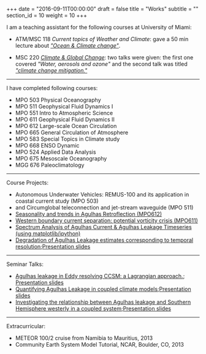 +++
date = "2016-09-11T00:00:00"
draft = false
title = "Works"
subtitle = ""
section_id = 10
weight = 10
+++

I am a teaching assistant for the following courses at University of Miami:

* ATM/MSC 118 *Current topics of Weather and Climate*: gave a 50 min lecture about [*"Ocean & Climate change"*](http://www.rsmas.miami.edu/users/ycheng/pdfs/Mar_19_Oceans_and_Climate_Change).

* MSC 220 [*Climate & Global Change*](http://www.rsmas.miami.edu/users/pzuidema/Flyer_220.pdf): two talks were given: the first one covered *"Water, aerosols and ozone"* and the second talk was titled [*"climate change mitigation."*](http://www.rsmas.miami.edu/users/ycheng/pdfs/20141204_MSC220_Mitigation)

---

I have completed following courses:

* MPO 503 Physical Oceanography 
* MPO 511 Geophysical Fluid Dynamics I 
* MPO 551 Intro to Atmospheric Science
* MPO 611 Geophysical Fluid Dynamics II 
* MPO 612 Large-scale Ocean Circulation 
* MPO 665 General Circulation of Atmosphere 
* MPO 583 Special Topics in Climate study 
* MPO 668 ENSO Dynamic
* MPO 524 Applied Data Analysis
* MPO 675 Mesoscale Oceanography
* MGG 676 Paleoclimatology

---
Course Projects:

* Autonomous Underwater Vehicles: REMUS-100 and its application in coastal current study (MPO 503)
* and Circumglobal teleconnection and jet-stream waveguide (MPO 511)
* [Seasonality and trends in Agulhas Retroflection (MPO612)](https://1drv.ms/b/s!AuB_mliF0-yg3MgBQmTqCX8bHo8X1w)
* [Western boundary current separation: potential vorticity crisis (MPO611)](https://1drv.ms/b/s!AuB_mliF0-yg3MgCRZMv16aUof586A)
* [Spectrum Analysis of Agulhas Current & Agulhas Leakage Timeseries (using matplotlib/ipython)](http://www.rsmas.miami.edu/users/ycheng/pdfs/mpo524_project_yucheng)
*  [Degradation of Agulhas Leakage estimates corresponding to temporal resolution](http://www.rsmas.miami.edu/users/ycheng/pdfs/MPO675_yucheng_final_written.pdf);[Presentation slides](http://www.rsmas.miami.edu/users/ycheng/pdfs/MPO675_final.pdf)

---
Seminar Talks:

* [Agulhas leakage in Eddy resolving CCSM: a Lagrangian approach.](http://www.rsmas.miami.edu/users/ycheng/pdfs/abstract_ycheng.pdf); [Presentation slides](http://www.rsmas.miami.edu/users/ycheng/pdfs/Seminar_Feb12_YuCheng.pdf)
* [Quantifying Agulhas Leakage in coupled climate models](https://1drv.ms/b/s!AuB_mliF0-ygyqV7FKCpzdGERz_xKw);[Presentation slides](https://1drv.ms/b/s!AuB_mliF0-ygyqV8BzENpoWscNcUJw)
* [Investigating the relationship between Agulhas leakage and Southern Hemisphere westerly in a coupled system](https://1drv.ms/b/s!AuB_mliF0-ygyqV9S9ESDzg-OnT2SQ);[Presentation slides](https://1drv.ms/b/s!AuB_mliF0-ygyqYArb1g1-1g2C8Oew)

---
Extracurricular:

* METEOR 100/2 cruise from Namibia to Mauritius, 2013
* Community Earth System Model Tutorial, NCAR, Boulder, CO, 2013